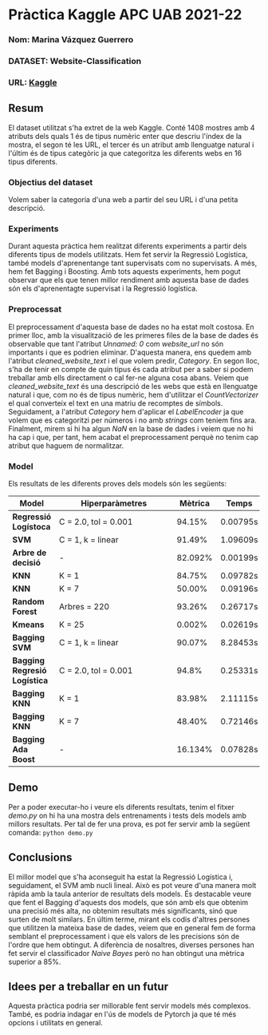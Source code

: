 # Pràctica Kaggle APC UAB 2021-22
### Nom: Marina Vázquez Guerrero
### DATASET: Website-Classification
### URL: [Kaggle](https://www.kaggle.com/hetulmehta/website-classification)

## Resum
El dataset utilitzat s'ha extret de la web Kaggle. Conté 1408 mostres amb 4 atributs dels quals 1 és de tipus numèric enter que descriu l'índex de la mostra, el segon té les URL, el tercer és un atribut amb llenguatge natural i l'últim és de tipus categòric ja que categoritza les diferents webs en 16 tipus diferents.

### Objectius del dataset
Volem saber la categoria d'una web a partir del seu URL i d'una petita descripció. 

### Experiments
Durant aquesta pràctica hem realitzat diferents experiments a partir dels diferents tipus de models utilitzats. Hem fet servir la Regressió Logística, també models d'aprenentange tant supervisats com no supervisats. A més, hem fet Bagging i Boosting. Amb tots aquests experiments, hem pogut observar que els que tenen millor rendiment amb aquesta base de dades són els d'aprenentagte supervisat i la Regressió logística.

### Preprocessat
El preprocessament d'aquesta base de dades no ha estat molt costosa. En primer lloc, amb la visualització de les primeres files de la base de dades és observable que tant l'atribut *Unnamed: 0* com *website_url* no són importants i que es podrien eliminar. D'aquesta manera, ens quedem amb l'atribut *cleaned_website_text* i el que volem predir, *Category*. En segon lloc, s'ha de tenir en compte de quin tipus és cada atribut per a saber si podem treballar amb ells directament o cal fer-ne alguna cosa abans. Veiem que *cleaned_website_text* és una descripció de les webs que està en llenguatge natural i que, com no és de tipus numèric, hem d'utilitzar el *CountVectorizer* el qual converteix el text en una matriu de recomptes de símbols. Seguidament, a l'atribut *Category* hem d'aplicar el _LabelEncoder_ ja que volem que es categoritzi per números i no amb _strings_ com teniem fins ara. Finalment, mirem si hi ha algun _NaN_ en la base de dades i veiem que no hi ha cap i que, per tant, hem acabat el preprocessament perquè no tenim cap atribut que haguem de normalitzar.

### Model
Els resultats de les diferents proves dels models són les següents:

| Model | <div style="width:220px">Hiperparàmetres</div> | Mètrica| Temps |
|-- | -- | -- | -- |
| **Regressió Logístoca** | C = 2.0, tol = 0.001 | 94.15% | 0.00795s |
| **SVM** | C = 1, k = linear | 91.49%  |  1.09609s |
| **Arbre de decisió** | - | 82.092% | 0.00199s |
| **KNN** | K = 1 | 84.75% | 0.09782s |
| **KNN** | K = 7 | 50.00% | 0.09196s |
| **Random Forest** | Arbres = 220 | 93.26% | 0.26717s |
| **Kmeans** | K = 25 | 0.002% | 0.02619s |
| **Bagging SVM** | C = 1, k = linear | 90.07% | 8.28453s |
| **Bagging Regresió Logística** | C = 2.0, tol = 0.001 | 94.8% | 0.25331s |
| **Bagging KNN** | K = 1 | 83.98% | 2.11115s |
| **Bagging KNN** | K = 7 | 48.40% | 0.72146s |
| **Bagging Ada Boost** | - | 16.134% | 0.07828s |

## Demo
Per a poder executar-ho i veure els diferents resultats, tenim el fitxer _demo.py_ on hi ha una mostra dels entrenaments i tests dels models amb millors resultats. Per tal de fer una prova, es pot fer servir amb la següent comanda:
``` python demo.py ```

## Conclusions
El millor model que s'ha aconseguit ha estat la Regressió Logística i, seguidament, el SVM amb nucli lineal. Això es pot veure d'una manera molt ràpida amb la taula anterior de resultats dels models. És destacable veure que fent el Bagging d'aquests dos models, que són amb els que obtenim una precisió més alta, no obtenim resultats més significants, sinó que surten de molt similars.
En últim terme, mirant els codis d'altres persones que utilitzen la mateixa base de dades, veiem que en general fem de forma semblant el preprocessament i que els valors de les precisions són de l'ordre que hem obtingut. A diferència de nosaltres, diverses persones han fet servir el classificador _Naive Bayes_ però no han obtingut una mètrica superior a 85%.

## Idees per a treballar en un futur
Aquesta pràctica podria ser millorable fent servir models més complexos. També, es podria indagar en l'ús de models de Pytorch ja que té més opcions i utilitats en general. 
